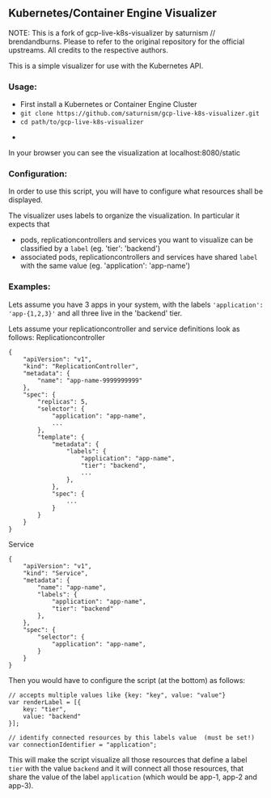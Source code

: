 ## Kubernetes/Container Engine Visualizer

NOTE: This is a fork of gcp-live-k8s-visualizer by saturnism // brendandburns. Please to refer to the original repository for the official upstreams. All credits to the respective authors.


This is a simple visualizer for use with the Kubernetes API.

### Usage:
   * First install a Kubernetes or Container Engine Cluster
   * ```git clone https://github.com/saturnism/gcp-live-k8s-visualizer.git```
   * ```cd path/to/gcp-live-k8s-visualizer```
   * ```kubectl proxy -p 8080 -w .

In your browser you can see the visualization at localhost:8080/static

### Configuration:

In order to use this script, you will have to configure what resources shall be displayed. 

The visualizer uses labels to organize the visualization.  In particular it expects that

   * pods, replicationcontrollers and services you want to visualize can be classified by a ```label``` (eg. 'tier': 'backend')
   * associated pods, replicationcontrollers and services have shared ```label``` with the same value (eg. 'application': 'app-name')

### Examples:

Lets assume you have 3 apps in your system, with the labels ```'application': 'app-{1,2,3}'``` and all three live in the 'backend' tier.


Lets assume your replicationcontroller and service definitions look as follows:
Replicationcontroller
```
{
    "apiVersion": "v1",
    "kind": "ReplicationController",
    "metadata": {
        "name": "app-name-9999999999"
    },
    "spec": {
        "replicas": 5,
        "selector": {
            "application": "app-name",
            ...
        },
        "template": {
            "metadata": {
                "labels": {
                    "application": "app-name",
                    "tier": "backend",
                    ...
                },
            },
            "spec": {
                ...
            }
        }
    }
}
```

Service
```
{
    "apiVersion": "v1",
    "kind": "Service",
    "metadata": {
        "name": "app-name",
        "labels": {
            "application": "app-name",
            "tier": "backend"
        },
    },
    "spec": {
        "selector": {
            "application": "app-name",
        }
    }
}
```

Then you would have to configure the script (at the bottom) as follows:

```
// accepts multiple values like {key: "key", value: "value"}
var renderLabel = [{
    key: "tier",
    value: "backend"
}];

// identify connected resources by this labels value  (must be set!)
var connectionIdentifier = "application"; 
```


This will make the script visualize all those resources that define a label ```tier``` with the value ```backend``` and it will connect all those resources, that share the value of the label ```application``` (which would be app-1, app-2 and app-3).